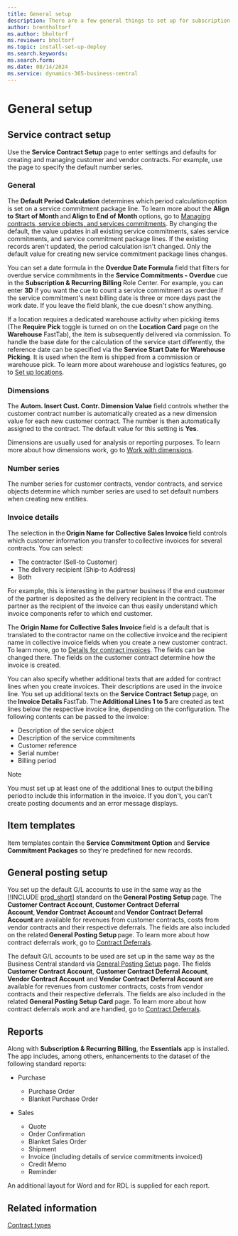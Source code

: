 ```yaml
---
title: General setup
description: There are a few general things to set up for subscription and recurring billing.
author: brentholtorf
ms.author: bholtorf
ms.reviewer: bholtorf
ms.topic: install-set-up-deploy
ms.search.keywords: 
ms.search.form: 
ms.date: 08/14/2024
ms.service: dynamics-365-business-central
---
```


# General setup

## Service contract setup

Use the **Service Contract Setup** page to enter settings and defaults for creating and managing customer and vendor contracts. For example, use the page to specify the default number series.

<!--### Inventory picks

If a location requires a dedicated warehouse activity when picking items (**Require Pick**=*Yes* in the Location Card, FastTab *Warehouse*), the item is subsequently delivered via commission. In order to handle the base date for the calculation of the service start differently, the reference date can be specified via **Service Start Date for Warehouse Picking**. It is used when the item is shipped from a commission or warehouse pick. For more information on warehouse and logistics functionalities, go to [Set up locations](../../inventory-how-setup-locations.md). -->

### General

The **Default Period Calculation​** determines which period calculation option is set on a service commitment package line. To learn more about the **Align to Start of Month** and **Align to End of Month** options, go to [Managing contracts, service objects, and services commitments](../working-with-contracts/contracts-services-mgmt.md). By changing the default, the value updates in all existing service commitments, sales service commitments, and service commitment package lines. If the existing records aren't updated, the period calculation isn't changed. Only the default value for creating new service commitment package lines changes.

You can set a date formula in the **Overdue Date Formula** field that filters for overdue service commitments in the **Service Commitments - Overdue** cue in the **Subscription & Recurring Billing** Role Center. For example, you can enter **3D** if you want the cue to count a service commitment as overdue if the service commitment's next billing date is three or more days past the work date. If you leave the field blank, the cue doesn't show anything.

If a location requires a dedicated warehouse activity when picking items (The **Require Pick** toggle is turned on on the **Location Card** page on the **Warehouse** FastTab), the item is subsequently delivered via commission. To handle the base date for the calculation of the service start differently, the reference date can be specified via the **Service Start Date for Warehouse Picking**. It is used when the item is shipped from a commission or warehouse pick. To learn more about warehouse and logistics features, go to [Set up locations](../../inventory-how-setup-locations.md).

### Dimensions

The **Autom. Insert Cust. Contr. Dimension Value** field controls whether the customer contract number is automatically created as a new dimension value for each new customer contract. The number is then automatically assigned to the contract. The default value for this setting is **Yes**.

Dimensions are usually used for analysis or reporting purposes. To learn more about how dimensions work, go to [Work with dimensions](../../finance-dimensions.md).

### Number series

The number series for customer contracts, vendor contracts, and service objects determine which number series are used to set default numbers when creating new entities.

### Invoice details

The selection in the **Origin Name for Collective Sales Invoice** field controls which customer information you transfer to collective invoices for several contracts. You can select:

* The contractor (Sell-to Customer)
* The delivery recipient (Ship-to Address)
* Both

For example, this is interesting in the partner business if the end customer of the partner is deposited as the delivery recipient in the contract. The partner as the recipient of the invoice can thus easily understand which invoice components refer to which end customer.

The **Origin Name for Collective Sales Invoice** field is a default that is translated to the contractor name on the collective invoice and the recipient name in collective invoice fields when you create a new customer contract. To learn more, go to [Details for contract invoices](../working-with-contracts/customer-contracts.md#details-for-contract-invoices). The fields can be changed there. The fields on the customer contract determine how the invoice is created.

You can also specify whether additional texts that are added for contract lines when you create invoices. Their descriptions are used in the invoice line. You set up additional texts on the **Service Contract Setup** page, on the **Invoice Details** FastTab. The **Additional Lines 1 to 5** are created as text lines below the respective invoice line, depending on the configuration. The following contents can be passed to the invoice:

* Description of the service object
* Description of the service commitments
* Customer reference
* Serial number
* Billing period

> [!NOTE]
> You must set up at least one of the additional lines to output the billing period to include this information in the invoice. If you don't, you can't create posting documents and an error message displays.

## Item templates

Item templates contain the **Service Commitment Option** and **Service Commitment Packages** so they're predefined for new records.

## General posting setup

You set up the default G/L accounts to use in the same way as the [!INCLUDE [prod_short](../../includes/prod_short.md)] standard on the **General Posting Setup** page. The **Customer Contract Account**, **Customer Contract Deferral Account**, **Vendor Contract Account** and **Vendor Contract Deferral Account** are available for revenues from customer contracts, costs from vendor contracts and their respective deferrals. The fields are also included on the related **General Posting Setup** page. To learn more about how contract deferrals work, go to [Contract Deferrals](../working-with-contracts/contract-deferrals.md).

The default G/L accounts to be used are set up in the same way as the Business Central standard via [General Posting Setup](../../finance-posting-groups.md) page. The fields **Customer Contract Account**, **Customer Contract Deferral Account**, **Vendor Contract Account** and **Vendor Contract Deferral Account** are available for revenues from customer contracts, costs from vendor contracts and their respective deferrals. The fields are also included in the related **General Posting Setup Card** page. To learn more about how contract deferrals work and are handled, go to [Contract Deferrals](../working-with-contracts/contract-deferrals.md).

## Reports

Along with **Subscription & Recurring Billing**, the **Essentials** app is installed. The app includes, among others, enhancements to the dataset of the following standard reports:

* Purchase
   * Purchase Order
   * Blanket Purchase Order
  
* Sales
   * Quote
   * Order Confirmation
   * Blanket Sales Order
   * Shipment
   * Invoice (including details of service commitments invoiced)
   * Credit Memo
   * Reminder

An additional layout for Word and for RDL is supplied for each report.

## Related information

[Contract types](contract-types.md)
